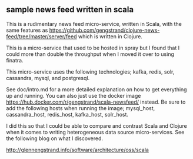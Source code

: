 ## sample news feed written in scala

This is a rudimentary news feed micro-service, written in Scala, with the same features as https://github.com/gengstrand/clojure-news-feed/tree/master/server/feed which is written in Clojure.

This is a micro-service that used to be hosted in spray but I found that I could more than double the throughput when I moved it over to using finatra.

This micro-service uses the following technologies; kafka, redis, solr, cassandra, mysql, and postgresql.

See doc/intro.md for a more detailed explanation on how to get everything up and running. You can also just use the docker image https://hub.docker.com/r/gengstrand/scala-newsfeed/ instead. Be sure to add the following hosts when running the image; mysql_host, cassandra_host, redis_host, kafka_host, solr_host.

I did this so that I could be able to compare and contrast Scala and Clojure when it comes to writing heterogeneous data source micro-services. See the following blog on what I discovered.

http://glennengstrand.info/software/architecture/oss/scala

